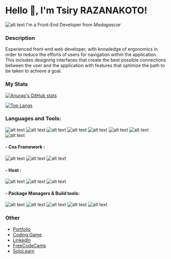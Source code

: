   # Hello 👋, I'm Tsiry RAZANAKOTO!  
  
![alt text](https://github.com/tsiryjl/tsiryjl/blob/master/imgBackground.png?raw=true)
 I'm a Front-End Developer from *Madagascar*
 
### Description
Experienced front-end web developer, with knowledge of ergonomics in order to reduce the efforts of users for navigation within the application. This includes designing interfaces that create the best possible connections between the user and the application with features that optimize the path to be taken to achieve a goal.
 
### My Stats
[![Anurag's GitHub stats](https://github-readme-stats.vercel.app/api?username=tsiryjl&show_icons=true&theme=radical)](https://github.com/tsiryjl)

[![Top Langs](https://github-readme-stats.vercel.app/api/top-langs/?username=tsiryjl&theme=radical&layout=compact)](https://github.com/tsiryjl)

### Languages and Tools: <br>
![alt text](https://img.shields.io/badge/HTML5-E34F26?style=for-the-badge&logo=html5&logoColor=white) ![alt text](https://img.shields.io/badge/CSS3-1572B6?style=for-the-badge&logo=css3&logoColor=white) 
![alt text](https://img.shields.io/badge/javascript-24292e?style=for-the-badge&logo=javascript&logoColor=yellow) 
![alt text](https://img.shields.io/badge/typescript-dedede?style=for-the-badge&logo=typescript&logoColor=17b1b1) 
![alt text](https://img.shields.io/badge/Sass-CC6699?style=for-the-badge&logo=sass&logoColor=white) ![alt text](https://img.shields.io/badge/Ruby-CC342D?style=for-the-badge&logo=ruby&logoColor=white) 
![alt text](https://img.shields.io/badge/Vue.js-35495E?style=for-the-badge&logo=vue.js&logoColor=4FC08D) 
 ![alt text](https://img.shields.io/badge/Ruby_on_Rails-CC0000?style=for-the-badge&logo=ruby-on-rails&logoColor=white) 

#### - Css Framework : 
![alt text](https://img.shields.io/badge/Bootstrap-563D7C?style=for-the-badge&logo=bootstrap&logoColor=white)
![alt text](https://img.shields.io/badge/tailwind_CSS-38B2AC?style=for-the-badge&logo=tailwind-css&logoColor=white) 
![alt text](https://img.shields.io/badge/materialize_css-eb7077?style=for-the-badge&logo=materializecss&logoColor=white) 

#### - Host :
![alt text](https://img.shields.io/badge/Heroku-430098?style=for-the-badge&logo=heroku&logoColor=white)
![alt text](https://img.shields.io/badge/Netlify-00C7B7?style=for-the-badge&logo=netlify&logoColor=white) 
![alt text](https://img.shields.io/badge/github-24292e?style=for-the-badge&logo=github&logoColor=white)

#### - Package Managers & Build tools:
![alt text](https://img.shields.io/badge/yarn-211748?style=for-the-badge&logo=yarn&logoColor=white)
![alt text](https://img.shields.io/badge/npm-820000?style=for-the-badge&logo=npm&logoColor=white)
![alt text](https://img.shields.io/badge/webpack-0ec0d2?style=for-the-badge&logo=webpack&logoColor=white)
![alt text](https://img.shields.io/badge/gulp-CC0000?style=for-the-badge&logo=gulp&logoColor=white)
![alt text](https://img.shields.io/badge/RubyGem-CC0000?style=for-the-badge&logo=ruby&logoColor=white)

### Other
- [Portfolio](https://tsiryjl.netlify.app)<br>
- [Coding Game](https://www.codingame.com/profile/6b98548ed6dd867d1845e862329435395346463)<br>
- [LinkedIn](https://www.linkedin.com/in/tsiry-razanakoto-b035a9170/)<br>
- [FreeCodeCamp](https://www.freecodecamp.org/fccbc221c45-ab89-440c-92c3-285305c898e2)
- [SoloLearn](https://www.sololearn.com/profile/21461799)
